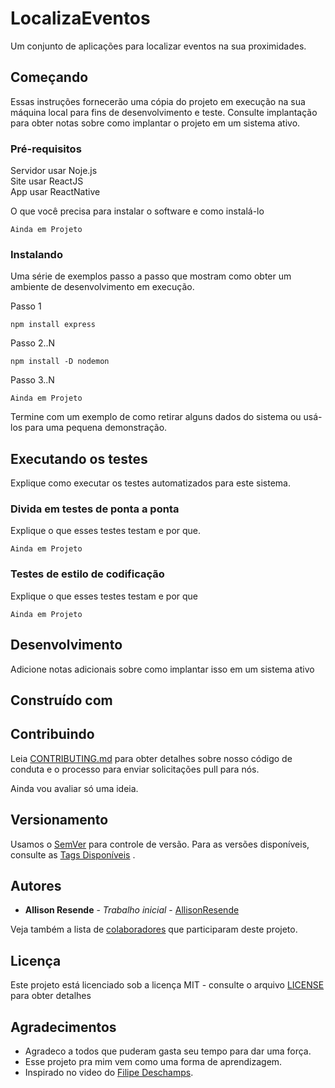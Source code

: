# LocalizaEventos

Um conjunto de aplicações para localizar eventos na sua proximidades.

## Começando

Essas instruções fornecerão uma cópia do projeto em execução na sua máquina local para fins de desenvolvimento e teste. Consulte implantação para obter notas sobre como implantar o projeto em um sistema ativo.

### Pré-requisitos

Servidor usar Noje.js <br>
Site usar ReactJS <br>
App usar ReactNative <br>

O que você precisa para instalar o software e como instalá-lo

```
Ainda em Projeto
```

### Instalando

Uma série de exemplos passo a passo que mostram como obter um ambiente de desenvolvimento em execução.

Passo 1

```
npm install express
```

Passo 2..N

```
npm install -D nodemon
```

Passo 3..N

```
Ainda em Projeto
```

Termine com um exemplo de como retirar alguns dados do sistema ou usá-los para uma pequena demonstração.

## Executando os testes

Explique como executar os testes automatizados para este sistema.

### Divida em testes de ponta a ponta

Explique o que esses testes testam e por que.

```
Ainda em Projeto
```

### Testes de estilo de codificação

Explique o que esses testes testam e por que

```
Ainda em Projeto
```

## Desenvolvimento

Adicione notas adicionais sobre como implantar isso em um sistema ativo

## Construído com

<!-- * [Dropwizard](http://www.dropwizard.io/1.0.2/docs/) - The web framework used  -->
<!-- * [Maven](https://maven.apache.org/) - Dependency Management                   -->
<!-- * [ROME](https://rometools.github.io/rome/) - Used to generate RSS Feeds       -->

## Contribuindo

Leia [CONTRIBUTING.md](https://gist.github.com/PurpleBooth/b24679402957c63ec426) para obter detalhes sobre nosso código de conduta e o processo para enviar solicitações pull para nós.

Ainda vou avaliar só uma ideia.

## Versionamento

Usamos o [SemVer](http://semver.org/) para controle de versão. Para as versões disponíveis, consulte as [Tags Disponíveis](https://github.com/allisonresende/LocalizaEventos/tags) .

## Autores

* **Allison Resende** - *Trabalho inicial* - [AllisonResende](https://github.com/allisonresende)

Veja também a lista de [colaboradores](https://github.com/allisonresende/LocalizaEventos/contributors) que participaram deste projeto.

## Licença

Este projeto está licenciado sob a licença MIT - consulte o arquivo [LICENSE](LICENSE) para obter detalhes

## Agradecimentos

* Agradeco a todos que puderam gasta seu tempo para dar uma força.
* Esse projeto pra mim vem como uma forma de aprendizagem.
* Inspirado no video do [Filipe Deschamps](https://www.youtube.com/watch?v=tEloMCbLEAE).

